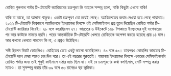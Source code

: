 রোহিত গুরুনাথ শর্মার টি-টোয়েন্টি ক্যারিয়ারের চক্রপূরণ কি তাহলে সম্পন্ন হলো, নাকি কিছুটা এখনো বাকি! 

বাকি যা আছে, তা আলাদা থাকুক। একটা চক্রপূরণ তো হয়েই গেছে। অ্যাডিলেডের জবাব দেওয়া হয়ে গেছে গায়ানায়। ২০২২ টি-টোয়েন্টি বিশ্বকাপে অ্যাডিলেডে ইংল্যান্ডের বিপক্ষে ওই সেমিফাইনাল প্রশ্ন তুলে দিয়েছিল রোহিত শর্মার টি-টোয়েন্টি ক্যারিয়ার নিয়েই। ২৮ বলে করেছিলেন ২৭। ভারতের ৬ উইকেটে ১৬৮ টপকাতে ইংল্যান্ডের দুই ওপেনারের পর আর কাউকে নামতে হয়নি। পরের আন্তর্জাতিক টি-টোয়েন্টি খেলতে রোহিতকে অপেক্ষা করতে হয়েছে প্রায় ১৪ মাস। আর কখনো খেলতে পারবেন কি না, এ প্রশ্নও উঠেছিল। 

সঙ্গী ছিলেন বিরাট কোহলিও। রোহিতের চেয়ে একটু ভালো করেছিলেন। ৪০ বলে ৫০। তারপরও কোহলির ভারতের টি-টোয়েন্টি দলে ফেরা আরও চার দিন পরে। তা এই বছরের শুরুতেই। গায়ানায় ইংল্যান্ডের বিপক্ষে এবারের সেমিফাইনালটা রোহিত শর্মার জন্য তাই শুধুই ফাইনালে ওঠার ম্যাচ ছিল না। ওই যে চক্রপূরণের কথা বলছিলাম, সেটি সম্পন্ন করার ম্যাচও। তা সুসম্পন্ন করায় তাঁর ৩৯ বলে ৫৩ রানেরও বড় ভূমিকা।
